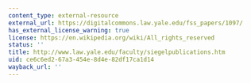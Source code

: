 ```yaml
---
content_type: external-resource
external_url: https://digitalcommons.law.yale.edu/fss_papers/1097/
has_external_license_warning: true
license: https://en.wikipedia.org/wiki/All_rights_reserved
status: ''
title: http://www.law.yale.edu/faculty/siegelpublications.htm
uid: ce6c6ed2-67a3-454e-8d4e-82df17ca1d14
wayback_url: ''
---
```

